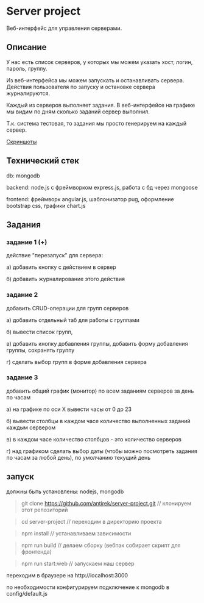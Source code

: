 # Server project

Веб-интерфейс для управления серверами. 

## Описание

У нас есть список серверов, у которых мы можем указать хост, логин, пароль, группу.

Из веб-интерфейса мы можем запускать и останавливать сервера. 
Действия пользователя по запуску и остановке сервера журналируются.

Каждый из серверов выполняет задания. 
В веб-интерфейсе на графике мы видим по дням сколько заданий сервер выполнил.

Т.к. система тестовая, то задания мы просто генерируем на каждый сервер.

[Скриншоты](web.md)

## Технический стек

db: mongodb

backend: node.js c фреймворком express.js, работа с бд через mongoose

frontend: фреймворк angular.js, шаблонизатор pug, оформление bootstrap css, графики chart.js

## Задания

### задание 1 (+)

действие "перезапуск" для сервера: 

а) добавить кнопку с действием в сервер

б) добавить журналирование этого действия

### задание 2

добавить CRUD-операции для групп серверов

а) добавить отдельный таб для работы с группами

б) вывести список групп, 

в) добавить кнопку добавления группы, добавить форму добавления группы, сохранять группу

г) сделать выбор групп в форме добавления сервера

### задание 3 

добавить общий график (монитор) по всем заданиям серверов за день по часам

а) на графике по оси Х вывести часы от 0 до 23

б) вывести столбцы в каждом часе количество выполненных заданий каждым сервером

в) в каждом часе количество столбцов - это количество серверов

г) над графиком сделать выбор даты (чтобы можно посмотреть задания по часам за любой день), 
по умолчанию текущий день

## запуск

должны быть установлены: nodejs, mongodb

> git clone https://github.com/antirek/server-project.git   // клонируем этот репозиторий

> cd server-project     // переходим в директорию проекта

> npm install           // устанавливаем зависимости

> npm run build         // делаем сборку (вебпак собирает скрипт для фронтенда)

> npm run start:web     // запускаем наш сервер

переходим в браузере на http://localhost:3000

по необходимости конфигурируем подключение к mongodb в config/default.js
